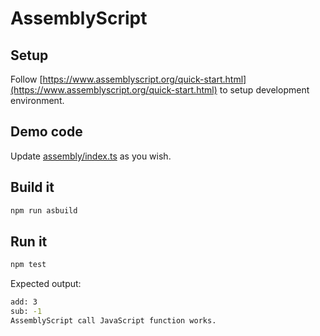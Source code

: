 # AssemblyScript

## Setup

Follow [https://www.assemblyscript.org/quick-start.html](https://www.assemblyscript.org/quick-start.html) to setup development environment.

## Demo code

Update [assembly/index.ts](assembly/index.ts) as you wish.

## Build it

```bash
npm run asbuild
```

## Run it

```bash
npm test
```

Expected output:

```bash
add: 3
sub: -1
AssemblyScript call JavaScript function works.
```